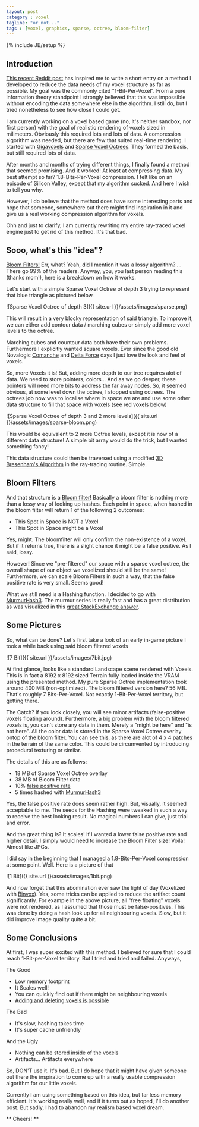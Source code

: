 ```yaml
---
layout: post
category : voxel
tagline: "or not..."
tags : [voxel, graphics, sparse, octree, bloom-filter]
---
```

{% include JB/setup %}


## Introduction

[This recent Reddit post](http://www.reddit.com/r/VoxelGameDev/comments/37rc9m/what_did_you_wish_you_knew_when_you_started_out/) has inspired me to write a short entry on a method I developed to reduce the data needs of my voxel structure as far as possible. My goal was the commonly cited "1-Bit-Per-Voxel". From a pure information theory standpoint I strongly believed that this was impossible without encoding the data somewhere else in the algorithm. I still do, but I tried nonetheless to see how close I could get.

I am currently working on a voxel based game (no, it's neither sandbox, nor first person) with the goal of realistic rendering of voxels sized in milimeters. Obviously this required lots and lots of data. A compression algorithm was needed, but there are few that suited real-time rendering. I started with [Gigavoxels](http://maverick.inria.fr/Publications/2009/CNLE09/) and [Sparse Voxel Octrees](https://research.nvidia.com/publication/efficient-sparse-voxel-octrees). They formed the basis, but still required lots of data. 

After months and months of trying different things, I finally found a method that seemed promising. And it worked! At least at compressing data. My best attempt so far? 1.8-Bits-Per-Voxel compression. I felt like on an episode of Silicon Valley, except that my algorithm sucked. And here I wish to tell you why.

However, I do believe that the method does have some interesting parts and hope that someone, somewhere out there might find inspiration in it and give us a real working compression algorithm for voxels. 

Ohh and just to clarify, I am currently rewriting my entire ray-traced voxel engine just to get rid of this method. It's that bad.

## Sooo, what's this "idea"?

[Bloom Filters!](http://en.wikipedia.org/wiki/Bloom_filter) Err, what? Yeah, did I mention it was a lossy algorithm? ... There go 99% of the readers. Anyway, you, you last person reading this (thanks mom!), here is a breakdown on how it works.

Let's start with a simple Sparse Voxel Octree of depth 3 trying to represent that blue triangle as pictured below.

![Sparse Voxel Octree of depth 3]({{ site.url }}/assets/images/sparse.png)

This will result in a very blocky representation of said triangle. To improve it, we can either add contour data / marching cubes or simply add more voxel levels to the octree.

Marching cubes and countour data both have their own problems. Furthermore I explicitly wanted square voxels. Ever since the good old Novalogic [Comanche](http://www.novalogic.com/novaworld/nl_clone/c3g/screens/Snap0009.JPG) and [Delta Force](http://www.novalogic.com/images/DF/screen4_large.jpg) days I just love the look and feel of voxels.

So, more Voxels it is! But, adding more depth to our tree requires alot of data. We need to store pointers, colors... And as we go deeper, these pointers will need more bits to address the far away nodes. So, it seemed obvious, at some level down the octree, I stopped using octrees. The octrees job now was to localise where in space we are and use some other data structure to fill that space with voxels (see red voxels below)

![Sparse Voxel Octree of depth 3 and 2 more levels]({{ site.url }}/assets/images/sparse-bloom.png)

This would be equivalent to 2 more Octree levels, except it is now of a different data structure! A simple bit array would do the trick, but I wanted something fancy! 

This data structure could then be traversed using a modified [3D Bresenham's Algorithm](http://en.wikipedia.org/wiki/Bresenham%27s_line_algorithm) in the ray-tracing routine. Simple.

## Bloom Filters

And that structure is a [Bloom filter](http://en.wikipedia.org/wiki/Bloom_filter)! Basically a bloom filter is nothing more than a lossy way of looking up hashes. Each point in space, when hashed in the bloom filter will return 1 of the following 2 outcomes:

* This Spot in Space is NOT a Voxel
* This Spot in Space might be a Voxel

Yes, might. The bloomfilter will only confirm the non-existence of a voxel. But if it returns true, there is a slight chance it might be a false positive. As I said, lossy.

However! Since we "pre-filtered" our space with a sparse voxel octree, the overall shape of our object we voxelized should still be the same! Furthermore, we can scale Bloom Filters in such a way, that the false positive rate is very small. Seems good!

What we still need is a Hashing function. I decided to go with [MurmurHash3](https://code.google.com/p/smhasher/wiki/MurmurHash3). The murmur series is really fast and has a great distribution as was visualized in this [great StackExchange answer](http://programmers.stackexchange.com/questions/49550/which-hashing-algorithm-is-best-for-uniqueness-and-speed).

## Some Pictures

So, what can be done? Let's first take a look of an early in-game picture I took a while back using said bloom filtered voxels

![7 Bit]({{ site.url }}/assets/images/7bit.jpg)

At first glance, looks like a standard Landscape scene rendered with Voxels. This is in fact a 8192 x 8192 sized Terrain fully loaded inside the VRAM using the presented method. My pure Sparse Octree implementation took around 400 MB (non-optimized). The bloom filtered version here? 56 MB. That's roughly 7 Bits-Per-Voxel. Not exactly 1-Bit-Per-Voxel territory, but getting there. 

The Catch? If you look closely, you will see minor artifacts (false-positive voxels floating around). Furthermore, a big problem with the bloom filtered voxels is, you can't store any data in them. Merely a "might be here" and "is not here". All the color data is stored in the Sparse Voxel Octree overlay ontop of the bloom filter. You can see this, as there are alot of 4 x 4 patches in the terrain of the same color. This could be circumvented by introducing procedural texturing or similar. 

The details of this are as follows:

* 18 MB of Sparse Voxel Octree overlay
* 38 MB of Bloom Filter data
* 10% [false positive rate](http://en.wikipedia.org/wiki/Bloom_filter#Optimal_number_of_hash_functions)
* 5 times hashed with [MurmurHash3](https://code.google.com/p/smhasher/wiki/MurmurHash3)

Yes, the false positive rate does seem rather high. But, visually, it seemed acceptable to me. The seeds for the Hashing were tweaked in such a way to receive the best looking result. No magical numbers I can give, just trial and error.

And the great thing is? It scales! If I wanted a lower false positive rate and higher detail, I simply would need to increase the Bloom Filter size! Voila! Almost like JPGs.

I did say in the beginning that I managed a 1.8-Bits-Per-Voxel compression at some point. Well. Here is a picture of that

![1 Bit]({{ site.url }}/assets/images/1bit.png)

And now forget that this abomination ever saw the light of day (Voxelized with [Binvox](http://www.cs.princeton.edu/~min/binvox/)). Yes, some tricks can be applied to reduce the artifact count significantly. For example in the above picture, all "free floating" voxels were not rendered, as I assumed that those must be false-positives. This was done by doing a hash look up for all neighbouring voxels. Slow, but it did improve image quality quite a bit. 


## Some Conclusions

At first, I was super excited with this method. I believed for sure that I could reach 1-Bit-per-Voxel territory. But I tried and tried and failed. Anyways,

The Good

* Low memory footprint
* It Scales well!
* You can quickly find out if there might be neighbouring voxels
* [Adding and deleting voxels is possible](http://en.wikipedia.org/wiki/Bloom_filter#Counting_filters)

The Bad 

* It's slow, hashing takes time
* It's super cache unfriendly

And the Ugly

* Nothing can be stored inside of the voxels
* Artifacts... Artifacts everywhere


So, DON'T use it. It's bad. But I do hope that it might have given someone out there the inspiration to come up with a really usable compression algorithm for our little voxels. 

Currently I am using something based on this idea, but far less memory efficient. It's working really well, and if it turns out as hoped, I'll do another post. But sadly, I had to abandon my realism based voxel dream.

** Cheers! **









